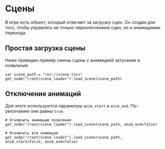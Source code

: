# Сцены

В игре есть объект, который отвечает за загрузку сцен. Он создан для того, чтобы управлять не только переключением сцен, но и анимациями перехода.

## Простая загрузка сцены

Ниже приведен пример смены сцены с анимацией затухания и появления.

```GDScript
var scene_path = "res://scene.tscn"
get_node("/root/scene_loader").load_scene(scene_path)
```

## Отключение анимаций

Для этого используются параметры `anim_start` и `anim_end`. По-умолчанию они равны `true`.

```GDScript
# Отключить анимацию появления
get_node("/root/scene_loader").load_scene(scene_path, anim_end=false)
```

```GDScript
# Отключить все анимации
get_node("/root/scene_loader").load_scene(scene_path, anim_start=false, anim_end=false)
```
